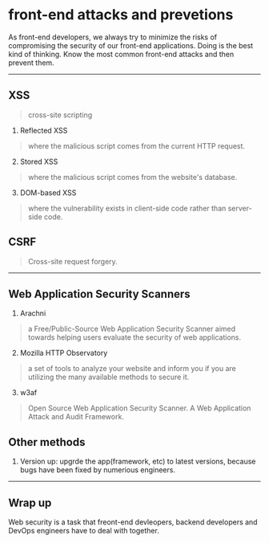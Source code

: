 # front-end attacks and prevetions
As front-end developers,  we always try to minimize the risks of compromising the security of  our front-end applications. Doing is the best kind of thinking.  Know the most common front-end attacks and then prevent them.   

* * * 

## XSS
> cross-site scripting   

1. Reflected XSS
> where the malicious script comes from the current HTTP request. 

2.  Stored XSS
> where the malicious script comes from the website's database.

3.  DOM-based XSS
> where the vulnerability exists in client-side code rather than server-side code.

## CSRF
> Cross-site request forgery.  

* * *  


## Web Application Security Scanners
1. Arachni 
> a Free/Public-Source Web Application Security Scanner aimed towards helping users evaluate the security of web applications.

2. Mozilla HTTP Observatory 
> a set of tools to analyze your website and inform you if you are utilizing the many available methods to secure it.

3. w3af
> Open Source Web Application Security Scanner. A Web Application Attack and Audit Framework.


## Other methods
1. Version up: upgrde the app(framework, etc) to latest versions, because bugs have been fixed by numerious engineers.  

* * * 

## Wrap up
Web security is a task that freont-end devleopers, backend developers and DevOps engineers have to deal with together.

